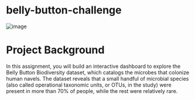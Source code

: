 # belly-button-challenge
![image](https://github.com/RabNing/Belly_Button_Biodiversity_Dashboard/assets/126477871/8970f17e-e6e0-4268-96b6-ae96ed675a45)

# Project Background
In this assignment, you will build an interactive dashboard to explore the Belly Button Biodiversity dataset, which catalogs the microbes that colonize human navels.
The dataset reveals that a small handful of microbial species (also called operational taxonomic units, or OTUs, in the study) were present in more than 70% of people, while the rest were relatively rare.
